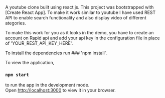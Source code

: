 A youtube clone built using react js. This project was bootstrapped with [Create React App]. To make it work similar to youtube I have used REST API to enable search functionality and also display video of different ategories. 

To make this work for you as it looks in the demo, you have to create an account on Rapid api and add your api key in the configuration file in place of 'YOUR_REST_API_KEY_HERE'.  

To install the dependencies run ### 'npm install'.

To view the application,
### `npm start`

to run the app in the development mode.\
Open [http://localhost:3000](http://localhost:3000) to view it in your browser.

